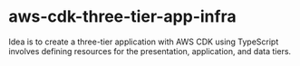 # aws-cdk-three-tier-app-infra
Idea is to create a three-tier application with AWS CDK using TypeScript involves defining resources for the presentation, application, and data tiers.

